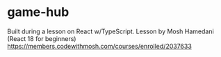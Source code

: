 # game-hub
Built during a lesson on React w/TypeScript. Lesson by Mosh Hamedani (React 18 for beginners)
https://members.codewithmosh.com/courses/enrolled/2037633
